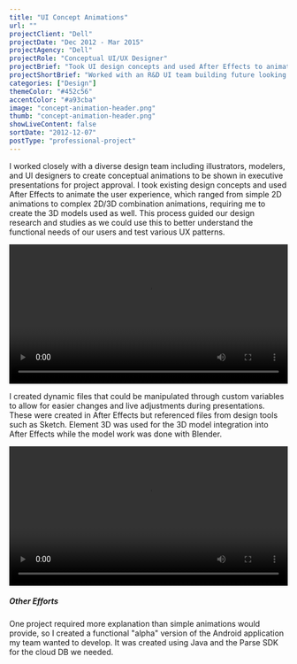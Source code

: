 ```yaml
---
title: "UI Concept Animations"
url: ""
projectClient: "Dell"
projectDate: "Dec 2012 - Mar 2015"
projectAgency: "Dell"
projectRole: "Conceptual UI/UX Designer"
projectBrief: "Took UI design concepts and used After Effects to animate the user experience and user flows, which ranged from simple 2D animations to complex 2D/3D combination animations. This process guided our design research and studies as we could use this to better understand the functional needs of our users and test various UX patterns."
projectShortBrief: "Worked with an R&D UI team building future looking designs and outlining product visions for enterprise and consumer software. Took visionary ideas and brought them to life with UI designs and interactive prototypes."
categories: ["Design"]
themeColor: "#452c56"
accentColor: "#a93cba"
image: "concept-animation-header.png"
thumb: "concept-animation-header.png"
showLiveContent: false
sortDate: "2012-12-07"
postType: "professional-project"
---
```


I worked closely with a diverse design team including illustrators, modelers, and UI designers to create conceptual animations to be shown in executive presentations for project approval. I took existing design concepts and used After Effects to animate the user experience, which ranged from simple 2D animations to complex 2D/3D combination animations, requiring me to create the 3D models used as well. This process guided our design research and studies as we could use this to better understand the functional needs of our users and test various UX patterns.

<video width="100%" controls loop>
<source src="/conceptual-animation-dell-boot.mp4" type="video/mp4">
</video>

I created dynamic files that could be manipulated through custom variables to allow for easier changes and live adjustments during presentations. These were created in After Effects but referenced files from design tools such as Sketch. Element 3D was used for the 3D model integration into After Effects while the model work was done with Blender.

<video width="100%" controls loop>
<source src="/conceptual-animation-xps-13.mp4" type="video/mp4">
</video>

##### Other Efforts

One project required more explanation than simple animations would provide, so I created a functional "alpha" version of the Android application my team wanted to develop. It was created using Java and the Parse SDK for the cloud DB we needed.